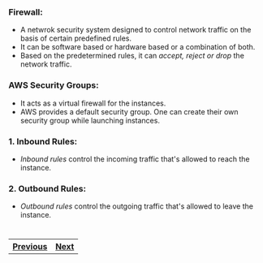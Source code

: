 ### Firewall:
- A netwrok security system designed to control network traffic on the basis of certain predefined rules.
- It can be software based or hardware based or a combination of both.
- Based on the predetermined rules, it can _accept, reject or drop_ the network traffic.

 ### AWS Security Groups:
 - It acts as a virtual firewall for the instances.
 - AWS provides a default security group. One can create their own security group while launching instances.

 ### 1. Inbound Rules:
 - _Inbound rules_ control the incoming traffic that's allowed to reach the instance.
 ### 2. Outbound Rules:
 - _Outbound rules_ control the outgoing traffic that's allowed to leave the instance.
#
#
<table width = "300%"><tr><th><a href = "Abstraction.md">Previous</a></th><th> <a href = "x.md">Next</a></th></tr></table>
 
    
